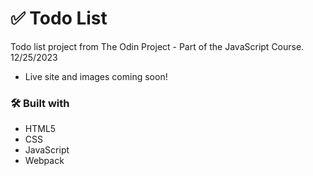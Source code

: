 # ✅ Todo List 

Todo list project from The Odin Project - Part of the JavaScript Course. 12/25/2023 

- Live site and images coming soon!

### 🛠️ Built with

- HTML5 
- CSS 
- JavaScript
- Webpack